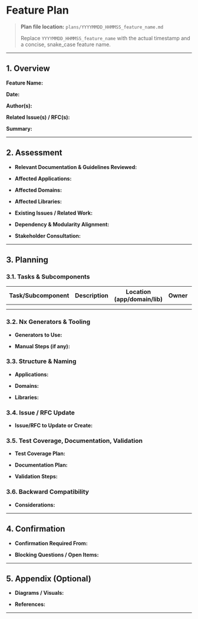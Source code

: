 # Feature Plan

> **Plan file location:** `plans/YYYYMMDD_HHMMSS_feature_name.md`
>
> Replace `YYYYMMDD_HHMMSS_feature_name` with the actual timestamp and a concise, snake_case feature name.

---

## 1. Overview

**Feature Name:**  
<!-- Concise, descriptive name in sentence case -->

**Date:**  
<!-- YYYY-MM-DD -->

**Author(s):**  
<!-- List of contributors/authors -->

**Related Issue(s) / RFC(s):**  
<!-- e.g., #123, #456, or links to RFCs -->

**Summary:**  
<!-- Brief summary of the feature, its purpose, and high-level goals -->

---

## 2. Assessment

- **Relevant Documentation & Guidelines Reviewed:**  
  <!-- List any docs, rules, or guidelines consulted -->

- **Affected Applications:**  
  <!-- List all affected applications (by name) -->

- **Affected Domains:**  
  <!-- List all affected domains (by name) -->

- **Affected Libraries:**  
  <!-- List all affected libraries (by name) -->

- **Existing Issues / Related Work:**  
  <!-- Reference any related issues, RFCs, or prior work -->

- **Dependency & Modularity Alignment:**  
  <!-- Confirm alignment with monorepo dependency and modularity rules -->

- **Stakeholder Consultation:**  
  <!-- List stakeholders consulted, if any -->

---

## 3. Planning

### 3.1. Tasks & Subcomponents

| Task/Subcomponent                | Description                                      | Location (app/domain/lib)         | Owner      | Notes                |
|----------------------------------|--------------------------------------------------|-----------------------------------|------------|----------------------|
|                                  |                                                  |                                   |            |                      |
|                                  |                                                  |                                   |            |                      |

<!-- Add more rows as needed -->

### 3.2. Nx Generators & Tooling

- **Generators to Use:**  
  <!-- List Nx generators (prefer @forepath/devkit) and their purpose -->

- **Manual Steps (if any):**  
  <!-- List any steps not covered by generators -->

### 3.3. Structure & Naming

- **Applications:**  
  <!-- Planned changes/additions to applications -->

- **Domains:**  
  <!-- Planned changes/additions to domains -->

- **Libraries:**  
  <!-- Planned changes/additions to libraries (with naming conventions) -->

### 3.4. Issue / RFC Update

- **Issue/RFC to Update or Create:**  
  <!-- Indicate if an issue or RFC will be updated/created, and its acceptance criteria -->

### 3.5. Test Coverage, Documentation, Validation

- **Test Coverage Plan:**  
  <!-- How will the feature be tested? (unit, integration, e2e) -->

- **Documentation Plan:**  
  <!-- What documentation will be updated or created? -->

- **Validation Steps:**  
  <!-- Steps to validate the feature before shipping -->

### 3.6. Backward Compatibility

- **Considerations:**  
  <!-- Any breaking changes? How will they be handled/documented? -->

---

## 4. Confirmation

- **Confirmation Required From:**  
  <!-- List stakeholders or teams who must confirm the plan before implementation -->

- **Blocking Questions / Open Items:**  
  <!-- List any open questions or items needing resolution before proceeding -->

---

## 5. Appendix (Optional)

- **Diagrams / Visuals:**  
  <!-- Insert architecture diagrams, flowcharts, etc. if helpful -->

- **References:**  
  <!-- Links to additional resources, documentation, or prior art -->

---
